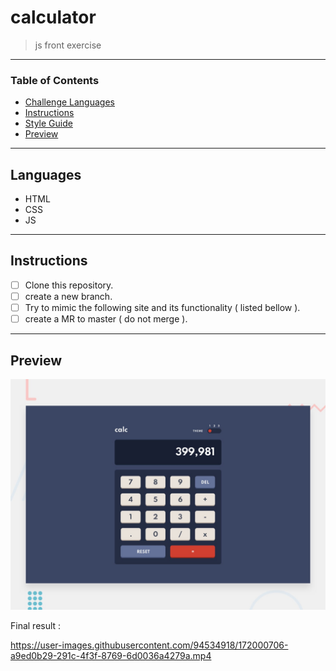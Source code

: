 
# calculator
> js front exercise

---

### Table of Contents

- [Challenge Languages](#Languages)
- [Instructions](#Instructions)
- [Style Guide](#Style-Guide)
- [Preview](#Preview)

---

## Languages

* HTML
* CSS
* JS

---

## Instructions

- [ ] Clone this repository.
- [ ] create a new branch.
- [ ] Try to mimic the following site and its functionality ( listed bellow ).
- [ ] create a MR to master ( do not merge ).

---

## Preview

![Design preview for the Calculator app coding challenge](./design/desktop-preview.jpg)

Final result :


https://user-images.githubusercontent.com/94534918/172000706-a9ed0b29-291c-4f3f-8769-6d0036a4279a.mp4



